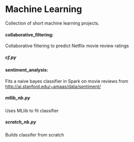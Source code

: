 Machine Learning
================

Collection of short machine learning projects.

#### collaborative_filtering:
Collaborative filtering to predict Netflix movie review ratings

##### cf.py

#### sentiment_analysis:
Fits a naive bayes classifier in Spark on movie reviews from http://ai.stanford.edu/~amaas/data/sentiment/

##### mllib_nb.py
Uses MLlib to fit classifier 

##### scratch_nb.py 
Builds classifer from scratch
